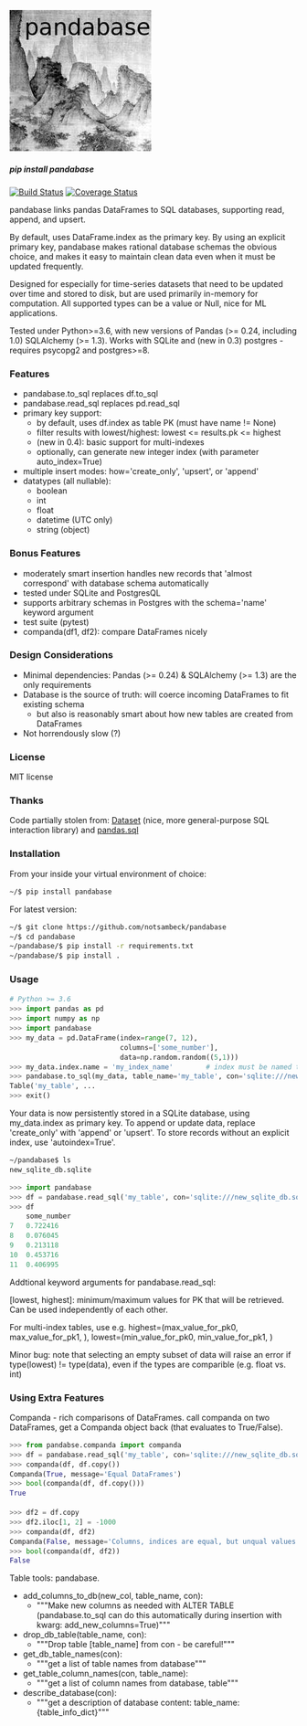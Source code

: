 ![pandabase_logo](https://github.com/notsambeck/notsambeck.github.io/blob/master/media/pandabase_logo.jpg?raw=true)

##### pip install pandabase
[![Build Status](https://travis-ci.org/notsambeck/pandabase.svg?branch=master)](https://travis-ci.org/notsambeck/pandabase)
[![Coverage Status](https://coveralls.io/repos/github/notsambeck/pandabase/badge.svg?branch=master)](https://coveralls.io/github/notsambeck/pandabase?branch=master)

pandabase links pandas DataFrames to SQL databases, supporting read, append, and upsert. 

By default, uses DataFrame.index as the primary key. By using an explicit primary key, pandabase makes rational database schemas the obvious choice, and makes it easy to maintain clean data even when it must be updated frequently. 

Designed for especially for time-series datasets that need to be updated over time and stored to disk, but are used primarily in-memory for computation. All supported types can be a value or Null, nice for ML applications.

Tested under Python>=3.6, with new versions of Pandas (>= 0.24, including 1.0) SQLAlchemy (>= 1.3). Works with SQLite and (new in 0.3) postgres - requires psycopg2 and postgres>=8.

### Features
* pandabase.to_sql replaces df.to_sql
* pandabase.read_sql replaces pd.read_sql
* primary key support:
    * by default, uses df.index as table PK (must have name != None)
    * filter results with lowest/highest: lowest <= results.pk <= highest 
    * (new in 0.4): basic support for multi-indexes
    * optionally, can generate new integer index (with parameter auto_index=True)
* multiple insert modes: how='create_only', 'upsert', or 'append'
* datatypes (all nullable): 
    * boolean
    * int
    * float
    * datetime (UTC only)
    * string (object)

### Bonus Features
* moderately smart insertion handles new records that 'almost correspond' with database schema automatically
* tested under SQLite and PostgresQL
* supports arbitrary schemas in Postgres with the schema='name' keyword argument
* test suite (pytest)
* companda(df1, df2): compare DataFrames nicely

### Design Considerations
* Minimal dependencies: Pandas (>= 0.24) & SQLAlchemy (>= 1.3) are the only requirements
* Database is the source of truth: will coerce incoming DataFrames to fit existing schema
  * but also is reasonably smart about how new tables are created from DataFrames
* Not horrendously slow (?)

### License
MIT license

### Thanks
Code partially stolen from:
[Dataset](https://github.com/pudo/dataset) (nice, more general-purpose SQL interaction library) and 
[pandas.sql](https://github.com/pandas-dev/pandas/blob/master/pandas/io/sql.py)

### Installation
From your inside your virtual environment of choice:

```bash
~/$ pip install pandabase
```

For latest version:

```bash
~/$ git clone https://github.com/notsambeck/pandabase
~/$ cd pandabase
~/pandabase/$ pip install -r requirements.txt
~/pandabase/$ pip install .
```

### Usage
```python
# Python >= 3.6
>>> import pandas as pd
>>> import numpy as np
>>> import pandabase
>>> my_data = pd.DataFrame(index=range(7, 12), 
                           columns=['some_number'],
                           data=np.random.random((5,1)))
>>> my_data.index.name = 'my_index_name'        # index must be named to use as PK
>>> pandabase.to_sql(my_data, table_name='my_table', con='sqlite:///new_sqlite_db.sqlite', how='create_only')
Table('my_table', ...
>>> exit()
```

Your data is now persistently stored in a SQLite database, using my_data.index as primary key. To append or update data, replace 'create_only' with 'append' or 'upsert'. To store records without an explicit index, use 'autoindex=True'.

```bash
~/pandabase$ ls
new_sqlite_db.sqlite
```

```python
>>> import pandabase
>>> df = pandabase.read_sql('my_table', con='sqlite:///new_sqlite_db.sqlite'))
>>> df
    some_number 
7   0.722416 
8   0.076045 
9   0.213118 
10  0.453716 
11  0.406995
```

Addtional keyword arguments for pandabase.read_sql:

[lowest, highest]: minimum/maximum values for PK that will be retrieved. Can be used independently of each other.

For multi-index tables, use e.g. highest=(max_value_for_pk0, max_value_for_pk1, ), lowest=(min_value_for_pk0, min_value_for_pk1, )

Minor bug: note that selecting an empty subset of data will raise an error if type(lowest) != type(data), even if the types are comparible (e.g. float vs. int)

### Using Extra Features
Companda - rich comparisons of DataFrames. call companda on two DataFrames, get a Companda object back (that evaluates to True/False).

```python
>>> from pandabse.companda import companda
>>> df = pandabase.read_sql('my_table', con='sqlite:///new_sqlite_db.sqlite'))
>>> companda(df, df.copy())
Companda(True, message='Equal DataFrames')
>>> bool(companda(df, df.copy()))
True

>>> df2 = df.copy
>>> df2.iloc[1, 2] = -1000
>>> companda(df, df2)
Companda(False, message='Columns, indices are equal, but unqual values in columns [col_a]...')
>>> bool(companda(df, df2))
False
```

Table tools: pandabase.
* add_columns_to_db(new_col, table_name, con):
    * """Make new columns as needed with ALTER TABLE (pandabase.to_sql can do this automatically during insertion with kwarg: add_new_columns=True)"""
* drop_db_table(table_name, con):
    * """Drop table [table_name] from con - be careful!"""
* get_db_table_names(con):
    * """get a list of table names from database"""
* get_table_column_names(con, table_name):
    * """get a list of column names from database, table"""
* describe_database(con):
    * """get a description of database content: table_name: {table_info_dict}"""
